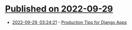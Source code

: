 # [Published on 2022-09-29](index.md)

* [2022-09-29, 03:24:21](https://lobste.rs/s/2kmzni/production_tips_for_django_apps) - [Production Tips for Django Apps](https://raunaqss.com/engineering/django-production-tips/)

